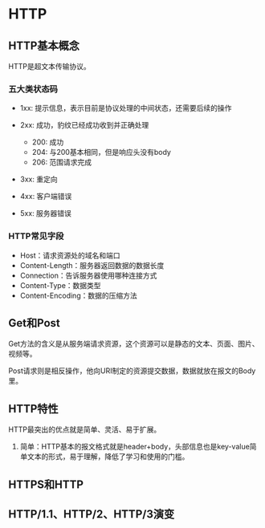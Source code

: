 # HTTP

## HTTP基本概念

HTTP是超文本传输协议。

### 五大类状态码

- 1xx: 提示信息，表示目前是协议处理的中间状态，还需要后续的操作

- 2xx: 成功，豹纹已经成功收到并正确处理
  - 200: 成功
  - 204: 与200基本相同，但是响应头没有body
  - 206: 范围请求完成
- 3xx: 重定向

- 4xx: 客户端错误

- 5xx: 服务器错误

### HTTP常见字段

- Host：请求资源处的域名和端口
- Content-Length：服务器返回数据的数据长度
- Connection：告诉服务器使用哪种连接方式
- Content-Type：数据类型
- Content-Encoding：数据的压缩方法

## Get和Post

Get方法的含义是从服务端请求资源，这个资源可以是静态的文本、页面、图片、视频等。

Post请求则是相反操作，他向URI制定的资源提交数据，数据就放在报文的Body里。

## HTTP特性

HTTP最突出的优点就是简单、灵活、易于扩展。

1. 简单：HTTP基本的报文格式就是header+body，头部信息也是key-value简单文本的形式，易于理解，降低了学习和使用的门槛。

## HTTPS和HTTP

## HTTP/1.1、HTTP/2、HTTP/3演变
